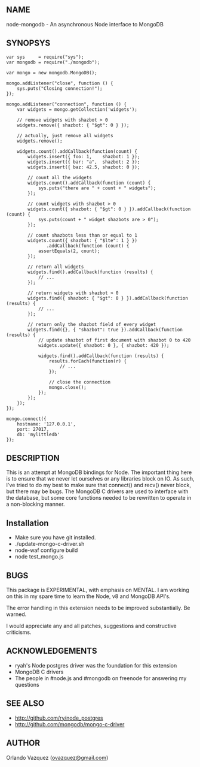 NAME
----

node-mongodb - An asynchronous Node interface to MongoDB

SYNOPSYS
--------

    var sys     = require("sys");
    var mongodb = require("./mongodb");

    var mongo = new mongodb.MongoDB();

    mongo.addListener("close", function () {
        sys.puts("Closing connection!");
    });

    mongo.addListener("connection", function () {
        var widgets = mongo.getCollection('widgets');

        // remove widgets with shazbot > 0
        widgets.remove({ shazbot: { "$gt": 0 } });

        // actually, just remove all widgets
        widgets.remove();

        widgets.count().addCallback(function(count) {
            widgets.insert({ foo: 1,    shazbot: 1 });
            widgets.insert({ bar: "a",  shazbot: 2 });
            widgets.insert({ baz: 42.5, shazbot: 0 });

            // count all the widgets
            widgets.count().addCallback(function (count) {
                sys.puts("there are " + count + " widgets");
            });

            // count widgets with shazbot > 0
            widgets.count({ shazbot: { "$gt": 0 } }).addCallback(function (count) {
                sys.puts(count + " widget shazbots are > 0");
            });

            // count shazbots less than or equal to 1
            widgets.count({ shazbot: { "$lte": 1 } })
                   .addCallback(function (count) {
                assertEquals(2, count);
            });

            // return all widgets
            widgets.find().addCallback(function (results) {
                // ...
            });

            // return widgets with shazbot > 0
            widgets.find({ shazbot: { "$gt": 0 } }).addCallback(function (results) {
                // ...
            });

            // return only the shazbot field of every widget
            widgets.find({}, { "shazbot": true }).addCallback(function (results) {
                // update shazbot of first document with shazbot 0 to 420
                widgets.update({ shazbot: 0 }, { shazbot: 420 });

                widgets.find().addCallback(function (results) {
                    results.forEach(function(r) {
                        // ...
                    });

                    // close the connection
                    mongo.close();
                });
            });
        });
    });

    mongo.connect({
        hostname: '127.0.0.1',
        port: 27017,
        db: 'mylittledb'
    });

DESCRIPTION
-----------

This is an attempt at MongoDB bindings for Node. The important thing here is
to ensure that we never let ourselves or any libraries block on IO. As such,
I've tried to do my best to make sure that connect() and recv() never block,
but there may be bugs. The MongoDB C drivers are used to interface with the
database, but some core functions needed to be rewritten  to operate in a
non-blocking manner.

Installation
------------

- Make sure you have git installed.
- ./update-mongo-c-driver.sh
- node-waf configure build
- node test_mongo.js

BUGS
----

This package is EXPERIMENTAL, with emphasis on MENTAL. I am working on this in
my spare time to learn the Node, v8 and MongoDB API's.

The error handling in this extension needs to be improved substantially. Be
warned.

I would appreciate any and all patches, suggestions and constructive
criticisms.

ACKNOWLEDGEMENTS
----------------

- ryah's Node postgres driver was the foundation for this extension
- MongoDB C drivers
- The people in #node.js and #mongodb on freenode for answering my questions

SEE ALSO
--------

- http://github.com/ry/node_postgres
- http://github.com/mongodb/mongo-c-driver

AUTHOR
------

Orlando Vazquez (ovazquez@gmail.com)
